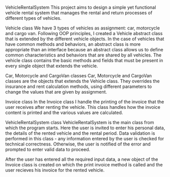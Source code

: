 VehicleRentalSystem
This project aims to design a simple yet functional vehicle rental system that manages the rental and return processes of different types of vehicles.

Vehicle class
We have 3 types of vehicles as assignment: car, motorcycle and cargo van. Following OOP principles, I created a Vehicle abstract class that is extended by the different vehicle objects. In the case of vehicles that have common methods and behaviors, an abstract class is more appropriate than an interface because an abstract class allows us to define common characteristics and behaviors that are shared by all vehicles. The vehicle class contains the basic methods and fields that must be present in every single object that extends the vehicle.

Car, Motorcycle and CargoVan classes
Car, Motorcycle and CargoVan classes are the objects that extends the Vehicle class. They overrides the insurance and rent calculation methods, using different parameters to change the values ​​that are given by assignment.

Invoice class
In the Invoice class I handle the printing of the invoice that the user receives after renting the vehicle. This class handles how the invoice content is printed and the various values ​​are calculated.

VehicleRentalSystem class
VehicleRentalSystem is the main class from which the program starts. Here the user is invited to enter his personal data, the details of the rented vehicle and the rental period. Data validation is performed in this class - any information entered by the user is checked for technical correctness. Otherwise, the user is notified of the error and prompted to enter valid data to proceed.

After the user has entered all the required input data, a new object of the Invoice class is created on which the print invoice method is called and the user recieves his invoice for the rented vehicle.
